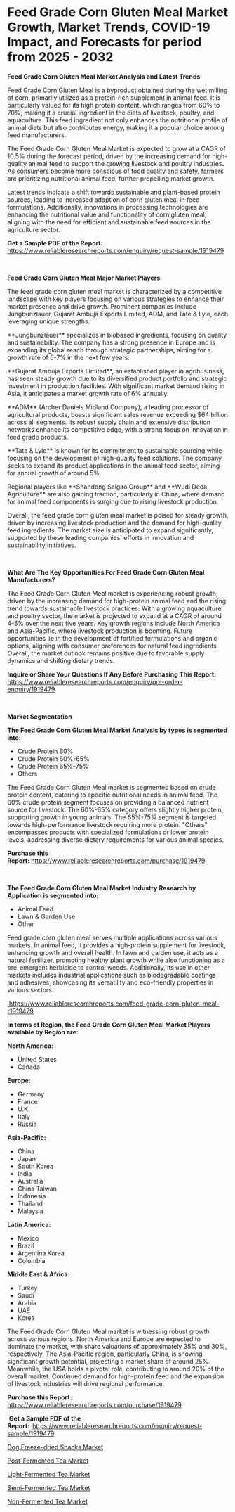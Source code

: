 <p><h1>Feed Grade Corn Gluten Meal Market Growth, Market Trends, COVID-19 Impact, and Forecasts for period from 2025 - 2032</h1></p><p><strong>Feed Grade Corn Gluten Meal Market Analysis and Latest Trends</strong></p>
<p><p>Feed Grade Corn Gluten Meal is a byproduct obtained during the wet milling of corn, primarily utilized as a protein-rich supplement in animal feed. It is particularly valued for its high protein content, which ranges from 60% to 70%, making it a crucial ingredient in the diets of livestock, poultry, and aquaculture. This feed ingredient not only enhances the nutritional profile of animal diets but also contributes energy, making it a popular choice among feed manufacturers.</p><p>The Feed Grade Corn Gluten Meal Market is expected to grow at a CAGR of 10.5% during the forecast period, driven by the increasing demand for high-quality animal feed to support the growing livestock and poultry industries. As consumers become more conscious of food quality and safety, farmers are prioritizing nutritional animal feed, further propelling market growth.</p><p>Latest trends indicate a shift towards sustainable and plant-based protein sources, leading to increased adoption of corn gluten meal in feed formulations. Additionally, innovations in processing technologies are enhancing the nutritional value and functionality of corn gluten meal, aligning with the need for efficient and sustainable feed sources in the agriculture sector.</p></p>
<p><strong>Get a Sample PDF of the Report:&nbsp;</strong> <a href="https://www.reliableresearchreports.com/enquiry/request-sample/1919479?utm_campaign=113&utm_medium=2&utm_source=Github&utm_content=ia&utm_term=15022025&utm_id=feed-grade-corn-gluten-meal">https://www.reliableresearchreports.com/enquiry/request-sample/1919479</a></p>
<p>&nbsp;</p>
<p><strong>Feed Grade Corn Gluten Meal Major Market Players</strong></p>
<p><p>The feed grade corn gluten meal market is characterized by a competitive landscape with key players focusing on various strategies to enhance their market presence and drive growth. Prominent companies include Jungbunzlauer, Gujarat Ambuja Exports Limited, ADM, and Tate & Lyle, each leveraging unique strengths.</p><p>**Jungbunzlauer** specializes in biobased ingredients, focusing on quality and sustainability. The company has a strong presence in Europe and is expanding its global reach through strategic partnerships, aiming for a growth rate of 5-7% in the next few years.</p><p>**Gujarat Ambuja Exports Limited**, an established player in agribusiness, has seen steady growth due to its diversified product portfolio and strategic investment in production facilities. With significant market demand rising in Asia, it anticipates a market growth rate of 6% annually.</p><p>**ADM** (Archer Daniels Midland Company), a leading processor of agricultural products, boasts significant sales revenue exceeding $64 billion across all segments. Its robust supply chain and extensive distribution networks enhance its competitive edge, with a strong focus on innovation in feed grade products.</p><p>**Tate & Lyle** is known for its commitment to sustainable sourcing while focusing on the development of high-quality feed solutions. The company seeks to expand its product applications in the animal feed sector, aiming for annual growth of around 5%.</p><p>Regional players like **Shandong Saigao Group** and **Wudi Deda Agriculture** are also gaining traction, particularly in China, where demand for animal feed components is surging due to rising livestock production.</p><p>Overall, the feed grade corn gluten meal market is poised for steady growth, driven by increasing livestock production and the demand for high-quality feed ingredients. The market size is anticipated to expand significantly, supported by these leading companies' efforts in innovation and sustainability initiatives.</p></p>
<p>&nbsp;</p>
<p><strong>What Are The Key Opportunities For Feed Grade Corn Gluten Meal Manufacturers?</strong></p>
<p><p>The Feed Grade Corn Gluten Meal market is experiencing robust growth, driven by the increasing demand for high-protein animal feed and the rising trend towards sustainable livestock practices. With a growing aquaculture and poultry sector, the market is projected to expand at a CAGR of around 4-5% over the next five years. Key growth regions include North America and Asia-Pacific, where livestock production is booming. Future opportunities lie in the development of fortified formulations and organic options, aligning with consumer preferences for natural feed ingredients. Overall, the market outlook remains positive due to favorable supply dynamics and shifting dietary trends.</p></p>
<p><strong>Inquire or Share Your Questions If Any Before Purchasing This Report:</strong> <a href="https://www.reliableresearchreports.com/enquiry/pre-order-enquiry/1919479?utm_campaign=113&utm_medium=2&utm_source=Github&utm_content=ia&utm_term=15022025&utm_id=feed-grade-corn-gluten-meal">https://www.reliableresearchreports.com/enquiry/pre-order-enquiry/1919479</a></p>
<p>&nbsp;</p>
<p><strong>Market Segmentation</strong></p>
<p><strong>The Feed Grade Corn Gluten Meal Market Analysis by types is segmented into:</strong></p>
<p><ul><li>Crude Protein 60%</li><li>Crude Protein 60%-65%</li><li>Crude Protein 65%-75%</li><li>Others</li></ul></p>
<p><p>The Feed Grade Corn Gluten Meal market is segmented based on crude protein content, catering to specific nutritional needs in animal feed. The 60% crude protein segment focuses on providing a balanced nutrient source for livestock. The 60%-65% category offers slightly higher protein, supporting growth in young animals. The 65%-75% segment is targeted towards high-performance livestock requiring more protein. "Others" encompasses products with specialized formulations or lower protein levels, addressing diverse dietary requirements for various animal species.</p></p>
<p><strong>Purchase this Report:&nbsp;</strong><a href="https://www.reliableresearchreports.com/purchase/1919479?utm_campaign=113&utm_medium=2&utm_source=Github&utm_content=ia&utm_term=15022025&utm_id=feed-grade-corn-gluten-meal">https://www.reliableresearchreports.com/purchase/1919479</a></p>
<p>&nbsp;</p>
<p><strong>The Feed Grade Corn Gluten Meal Market Industry Research by Application is segmented into:</strong></p>
<p><ul><li>Animal Feed</li><li>Lawn & Garden Use</li><li>Other</li></ul></p>
<p><p>Feed grade corn gluten meal serves multiple applications across various markets. In animal feed, it provides a high-protein supplement for livestock, enhancing growth and overall health. In lawn and garden use, it acts as a natural fertilizer, promoting healthy plant growth while also functioning as a pre-emergent herbicide to control weeds. Additionally, its use in other markets includes industrial applications such as biodegradable coatings and adhesives, showcasing its versatility and eco-friendly properties in various sectors.</p></p>
<p><a href="https://www.reliableresearchreports.com/feed-grade-corn-gluten-meal-r1919479?utm_campaign=113&utm_medium=2&utm_source=Github&utm_content=ia&utm_term=15022025&utm_id=feed-grade-corn-gluten-meal">&nbsp;https://www.reliableresearchreports.com/feed-grade-corn-gluten-meal-r1919479</a></p>
<p><strong>In terms of Region, the Feed Grade Corn Gluten Meal Market Players available by Region are:</strong></p>
<p>
    <p> <strong> North America: </strong>
        <ul>
            <li>United States</li>
            <li>Canada</li>
        </ul>
        </p> 
    <p> <strong> Europe: </strong>
        <ul>
            <li>Germany</li>
            <li>France</li>
            <li>U.K.</li>
            <li>Italy</li>
            <li>Russia</li>
        </ul>
        </p> 
    <p> <strong> Asia-Pacific: </strong>
        <ul>
            <li>China</li>
            <li>Japan</li>
            <li>South Korea</li>
            <li>India</li>
            <li>Australia</li>
            <li>China Taiwan</li>
            <li>Indonesia</li>
            <li>Thailand</li>
            <li>Malaysia</li>
        </ul>
        </p> 
    <p> <strong> Latin America: </strong>
        <ul>
            <li>Mexico</li>
            <li>Brazil</li>
            <li>Argentina Korea</li>
            <li>Colombia</li>
        </ul>
        </p> 
    <p> <strong> Middle East & Africa: </strong>
        <ul>
            <li>Turkey</li>
            <li>Saudi</li>
            <li>Arabia</li>
            <li>UAE</li>
            <li>Korea</li>
        </ul>
    </p>
    </p>
<p><p>The Feed Grade Corn Gluten Meal market is witnessing robust growth across various regions. North America and Europe are expected to dominate the market, with share valuations of approximately 35% and 30%, respectively. The Asia-Pacific region, particularly China, is showing significant growth potential, projecting a market share of around 25%. Meanwhile, the USA holds a pivotal role, contributing to around 20% of the overall market. Continued demand for high-protein feed and the expansion of livestock industries will drive regional performance.</p></p>
<p><strong>Purchase this Report: </strong><a href="https://www.reliableresearchreports.com/purchase/1919479?utm_campaign=113&utm_medium=2&utm_source=Github&utm_content=ia&utm_term=15022025&utm_id=feed-grade-corn-gluten-meal">https://www.reliableresearchreports.com/purchase/1919479</a></p>
<p>&nbsp;<strong>Get a Sample PDF of the Report:&nbsp;&nbsp;</strong><a href="https://www.reliableresearchreports.com/enquiry/request-sample/1919479?utm_campaign=113&utm_medium=2&utm_source=Github&utm_content=ia&utm_term=15022025&utm_id=feed-grade-corn-gluten-meal">https://www.reliableresearchreports.com/enquiry/request-sample/1919479</a></p>
<p><strong></strong></p>
<p><p><a href="https://github.com/ajatawlasta/Market-Research-Report-List-1/blob/main/dog-freeze-dried-snacks-market.md?utm_campaign=113&utm_medium=2&utm_source=Github&utm_content=ia&utm_term=15022025&utm_id=feed-grade-corn-gluten-meal">Dog Freeze-dried Snacks Market</a></p><p><a href="https://github.com/benhaeneye/Market-Research-Report-List-1/blob/main/post-fermented-tea-market.md?utm_campaign=113&utm_medium=2&utm_source=Github&utm_content=ia&utm_term=15022025&utm_id=feed-grade-corn-gluten-meal">Post-Fermented Tea Market</a></p><p><a href="https://github.com/mriwacraane/Market-Research-Report-List-1/blob/main/light-fermented-tea-market.md?utm_campaign=113&utm_medium=2&utm_source=Github&utm_content=ia&utm_term=15022025&utm_id=feed-grade-corn-gluten-meal">Light-Fermented Tea Market</a></p><p><a href="https://github.com/hunanuzmez/Market-Research-Report-List-1/blob/main/semi-fermented-tea-market.md?utm_campaign=113&utm_medium=2&utm_source=Github&utm_content=ia&utm_term=15022025&utm_id=feed-grade-corn-gluten-meal">Semi-Fermented Tea Market</a></p><p><a href="https://github.com/chikenmhamdi/Market-Research-Report-List-1/blob/main/non-fermented-tea-market.md?utm_campaign=113&utm_medium=2&utm_source=Github&utm_content=ia&utm_term=15022025&utm_id=feed-grade-corn-gluten-meal">Non-Fermented Tea Market</a></p></p>